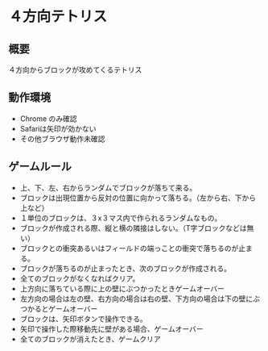 # ４方向テトリス

## 概要　　

４方向からブロックが攻めてくるテトリス

## 動作環境

- Chrome のみ確認
- Safariは矢印が効かない
- その他ブラウザ動作未確認

## ゲームルール

- 上、下、左、右からランダムでブロックが落ちて来る。
- ブロックは出現位置から反対の位置に向かって落ちる。（左から右、下から上など）
- １単位のブロックは、３x３マス内で作られるランダムなもの。
- ブロックが作成される際、縦と横の隣接はしない。（T字ブロックなどは無い）
- ブロックとの衝突あるいはフィールドの端っことの衝突で落ちるのが止まる。
- ブロックが落ちるのが止まったとき、次のブロックが作成される。
- 全てのブロックがなくなればクリア。
- 上方向に落ちている際に上の壁にぶつかったときゲームオーバー
- 左方向の場合は左の壁、右方向の場合は右の壁、下方向の場合は下の壁にぶつかるとゲームオーバー
- ブロックは、矢印ボタンで操作できる。
- 矢印で操作した際移動先に壁がある場合、ゲームオーバー
- 全てのブロックが消えたとき、ゲームクリア
